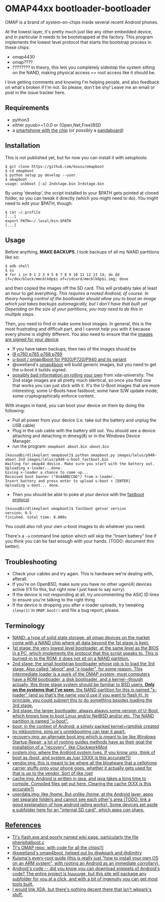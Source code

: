 OMAP44xx bootloader-bootloader
==============================

OMAP is a brand of system-on-chips inside several recent Android phones.

At the lowest layer, it's pretty much just like any other embedded device,
and in particular it needs to be bootstrapped at the factory.
This program implements the lowest level protocol that starts the
bootstrap process in these chips:
* omap4430
* omap????
* ????????
In theory, this lets you completely sidestep the system sitting
on the NAND, making physical access == root access like it should be.

I love getting comments and knowing I'm helping people,
and also feedback on what's broken if I'm not.
So please, don't be shy! Leave me an email or post in
the issue tracker here.

Requirements
-------------

* python3
* either pyusb>=1.0.0 or {Open,Net,Free}BSD
* a [smartphone with the chip](https://en.wikipedia.org/wiki/Texas_Instruments_OMAP) (or possibly a [pandaboard](https://en.wikipedia.org/wiki/Pandaboard))

Installation
------------

This is not published yet, but for now you can install it with setuptools:
```
$ git clone https://github.com/kousu/omapboot
$ cd omapboot
$ python setup.py develop --user
$ omapboot
usage: usbboot [-a] 2ndstage.bin 3rdstage.bin
```

By using 'develop', the script installed to your $PATH gets pointed at cloned folder,
so you can tweak it directly (which you might need to do).
You might need to edit your $PATH, though:
```
$ cat ~/.profile
[...]
export PATH=~/.local/bin:$PATH
[...]
```

Usage
------

Before anything, **MAKE BACKUPS**. I took backups of all my NAND partitions like so:
```
$ adb shell
$ su
# for i in 0 1 2 3 4 5 6 7 8 9 10 11 12 13 14; do dd if=/dev/block/mmcblk0p$i of=/sdcard/mmcblk0p$i.img; done
```
and then copied the images off the SD card. This will probably take at least an hour to get everything.
_This requires a rooted Android, of course. In theory having control of the bootloader should allow you to boot an image which just takes backups automagically, but I don't have that built yet_
_Depending on the size of your partitions, you may need to do this in multiple steps_. 

Then, you need to find or make some boot images. In general, this is the most frustrating and difficult part, and I cannot help you with it because every phone is slightly different. You also need to ensure that the [images are signed for your device](https://github.com/swetland/omap4boot/issues/8#issuecomment-64971642).
* If you have taken backups, then two of the images should be 
* [l9 p760 p765 p768 p769](http://forum.xda-developers.com/showthread.php?t=2292828)
* [u-boot / omap4boot for P920/P720/P940 and its variant](http://forum.xda-developers.com/showthread.php?t=1971014)
* @swetland's [omap4boot](https://github.com/swetland/omap4boot) will build generic images, but you need to get the u-boot it builds signed.
* [possibly bad information on rolling your own](http://xda-university.com/as-a-developer/introduction-how-an-android-rom-is-built) from xda-university.
The 2nd stage images are all pretty much identical, so once you find one that works you can just stick with it. It's the U-Boot images that are more interesting; some U-Boots have fastboot; some have S/W update mode; some cryptographically enforce content.

With images in hand, you can boot your device on them by doing the following: 
* Pull all power from your device (i.e. take out the battery and unplug the USB cable)
* Plug in the usb cable with the battery still out. You should see a device attaching and detaching in dmesg(8) or in the Windows Device Manager.
* run the program: `omapboot aboot.bin uboot.bin`
```
[kousu@birdlikeplant omapboot]$ python omapboot.py images/lelus/p940-aboot.2nd images/lelus/p940-u-boot_fastboot.bin 
Waiting for omap44 device. Make sure you start with the battery out.
Uploading x-loader...done.
Giving x-loader a chance to come up...
Received boot banner ("0xAABBCCDD") from x-loader.
Insert battery and press enter to upload u-boot > [ENTER]
Uploading u-boot... done.
```
* Then you should be able to poke at your device with the [fastboot protocol]()
```
[kousu@birdlikeplant omapboot]$ fastboot getvar version
version: 0.5
finished. total time: 0.000s
```

You could also roll your own u-boot images to do whatever you need. 

There's a `-a` command line option which will skip the "Insert battery" line if you think you can be fast enough with your hands. (TODO: document this better).

Troubleshooting
---------------

* Check your cables and try again. This is hardware we're dealing with, afterall.
* If you're on OpenBSD, make sure you have no other ugen(4) devices active (I'll fix this, but right now I just have to say sorry)
* If the device is not responding at all, try uncommenting the ASIC ID lines to ensure you're talking to the right thing
* If the device is dropping you after x-loader uploads, try tweaking `sleep(1)` in `OMAP.boot()` and file a bug report, please.

Terminology
-----------

* <u>NAND<u>: a type of solid state storage; all omap devices on the market come with a NAND chip where all data beyond the 1st stage is kept.
* <u>1st stage</u>: the very lowest level bootloader, at the same level as the BIOS in a PC, which implements the protocol that this script speaks to. This is burned-in to the ROM; it does not sit on a NAND partition.
* <u>2nd stage</u>: the small bootstrap bootloader whose job is to load the 3rd stage. Also called "aboot" and "x-loader", for some reason. This intermediate loader is a quirk of the OMAP system; most computers have a ROM bootloader, a disk bootloader, and a kernel--though actually, this three stage system should be familiar to BSD users. **Only on the systems that I've seen**, the NAND partition for this is named "x-loader" (and so that's the name you'd use if you want to flash it). In principle, you could subvert this to do something besides loading the 3rd stage.
* <u>3rd stage</u>: the larger bootloader, always always some version of U-Boot, which knows how to boot Linux and/or NetBSD and/or etc. The NAND partition is named "u-boot".
* <u>boot</u>: in the context of Android, a simply packed kernel+ramdisk created by [mkbootimg]().  ping.se's [unmkbootimg]() can tear it apart.
* <u>recovery.img</u>: an alternate boot.img which is meant to be like Windows Startup Repair; a lot of rooting guides methods have as their goal the installation of a "recovery", like [ClockworkMod]()
* <u>system.img</u>: where the Android system lives. If you know unix, think of boot as /boot, and system as /usr ((XXX is this accurate?))
* <u>vendor.img</u>: this is meant to be where all the bloatware that a cellphone carrier stuffs onto your phone goes. whether it actually gets used for that is up to the vendor. Sort of like /opt
* <u>cache.img</u>: Android is written in java, and java takes a long time to compile. Compiled files get put here. Clearing the cache (XXX is this accurate?)
* <u>userdata.img</u>: like /home. But unlike /home, at the Android layer, apps get separate folders and cannot see each other's area (TODO: link a good explanation of how android jailing works). Some devices set aside a subfolder here for an "internal SD card", which apps _can_ share.


References
----------

* TI's [flash.exe](https://gforge.ti.com/gf/project/flash) and [poorly named wiki page](http://processors.wiki.ti.com/index.php/Flash_v1.0_User_Guide), particularly the file [pheriphalboot.c](https://gforge.ti.com/gf/project/flash/scmsvn/?action=browse&path=%2Ftrunk%2Fomapflash%2Fhost%2Fpheriphalboot.c) 
* TI's [OMAP repo](http://omapzoom.org/), with code for all the chips(!)
* [@swetland's omap4boot](https://github.com/swetland/omap4boot), helped out by [@wkpark](https://github.com/wkpark) and [@dimitry](https://github.com/dmitry-pervushin/usbboot-omap4)
* [Kuisma's every-root guide](http://whiteboard.ping.se/Android/Rooting) (this is really just "how to install your own OS on an ARM system", with rooting an Android as an immediate corrollary).
* [Android's code](https://android.googlesource.com/) -- did you know you can download snippets of Android's code? The entire project is huuuuge, but this site will package any subfolder for you at a click, and with a bit of ingenuity you can get most tools built.
* I would link XDA, but there's nothing decent there that isn't wkpark's stuff.